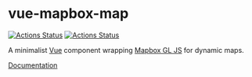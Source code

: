 vue-mapbox-map
==============

[![Actions Status](https://github.com/cityseer/vue-mapbox-map/workflows/publish%20package/badge.svg)](https://github.com/cityseer/vue-mapbox-map/actions) [![Actions Status](https://github.com/cityseer/vue-mapbox-map/workflows/publish%20docs/badge.svg)](https://github.com/cityseer/vue-mapbox-map/actions)

A minimalist [Vue](https://vuejs.org/) component wrapping [Mapbox GL JS](https://www.mapbox.com/mapbox-gl-js/api/) for dynamic maps.

[Documentation](https://cityseer.github.io/vue-mapbox-map)
